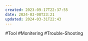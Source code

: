 ```yaml
---
created: 2023-09-17T22:37:55
date: 2024-03-08T23:21
updated: 2024-03-31T22:43
---
```

#Tool 
#Monitering
#Trouble-Shooting